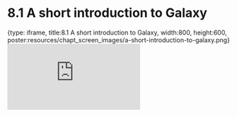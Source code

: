 # 8.1 A short introduction to Galaxy
 
{type: iframe, title:8.1 A short introduction to Galaxy, width:800, height:600, poster:resources/chapt_screen_images/a-short-introduction-to-galaxy.png}
![](https://vgaysin1.github.io/CURE-MicrobialMysteries-test/a-short-introduction-to-galaxy.html)
 

 
